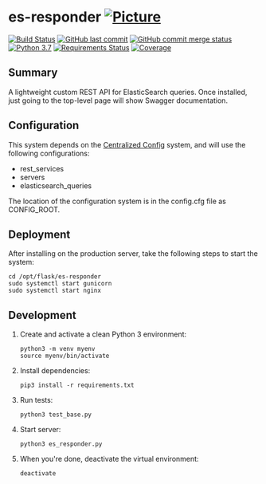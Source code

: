 # es-responder [![Picture](https://raw.github.com/janelia-flyem/janelia-flyem.github.com/master/images/HHMI_Janelia_Color_Alternate_180x40.png)](http://www.janelia.org)

[![Build Status](https://travis-ci.org/JaneliaSciComp/es-responder.svg?branch=master)](https://travis-ci.org/JaneliaSciComp/es-responder)
[![GitHub last commit](https://img.shields.io/github/last-commit/google/skia.svg)](https://github.com/JaneliaSciComp/es-responder)
[![GitHub commit merge status](https://img.shields.io/github/commit-status/badges/shields/master/5d4ab86b1b5ddfb3c4a70a70bd19932c52603b8c.svg)](https://github.com/JaneliaSciComp/es-responder)
[![Python 3.7](https://img.shields.io/badge/python-3.7-blue.svg)](https://www.python.org/downloads/release/python-360/)
[![Requirements Status](https://requires.io/github/JaneliaSciComp/es-responder/requirements.svg?branch=master)](https://requires.io/github/JaneliaSciComp/es-responder/requirements/?branch=master)
[![Coverage](https://img.shields.io/codecov/c/github/JaneliaSciComp/es-responder.svg)](https://img.shields.io/codecov/c/github/JaneliaSciComp/es-responder.svg)

## Summary
A lightweight custom REST API for ElasticSearch queries. Once installed, just going to the top-level page will show Swagger documentation.

## Configuration

This system depends on the [Centralized Config](https://github.com/JaneliaSciComp/Centralized_Config) system, and
will use the following configurations:
- rest_services
- servers
- elasticsearch_queries

The location of the configuration system is in the config.cfg file as CONFIG_ROOT.

## Deployment

After installing on the production server, take the following steps to start the system:
```
cd /opt/flask/es-responder
sudo systemctl start gunicorn
sudo systemctl start nginx
```

## Development
1. Create and activate a clean Python 3 environment:
    ```
    python3 -m venv myenv
    source myenv/bin/activate
    ```
1. Install dependencies:

    `pip3 install -r requirements.txt`
1. Run tests:

    `python3 test_base.py`
1. Start server:

    `python3 es_responder.py`
1. When you're done, deactivate the virtual environment:

    `deactivate`
